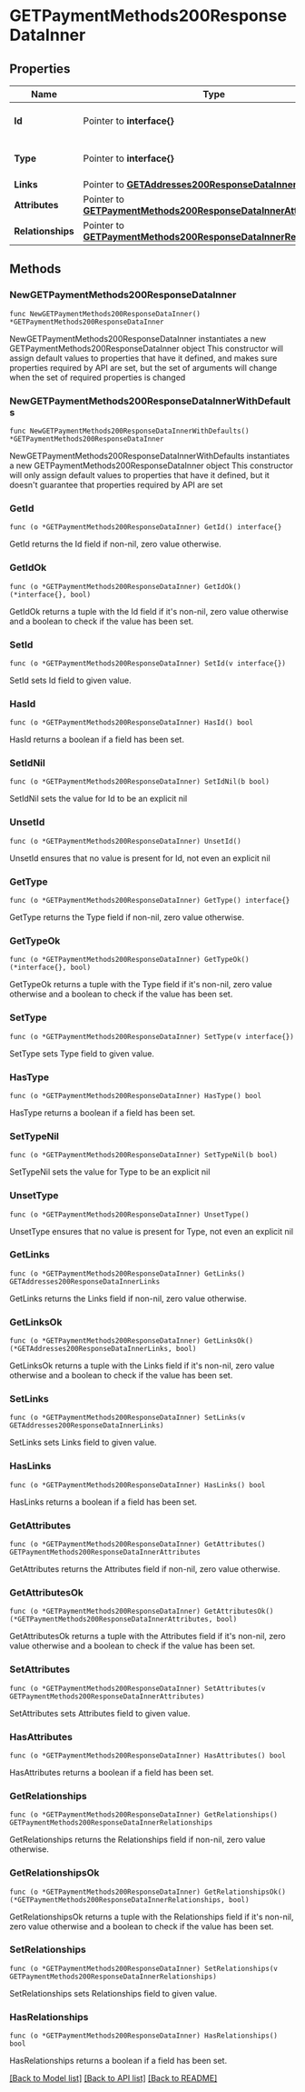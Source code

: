 # GETPaymentMethods200ResponseDataInner

## Properties

Name | Type | Description | Notes
------------ | ------------- | ------------- | -------------
**Id** | Pointer to **interface{}** | The resource&#39;s id | [optional] 
**Type** | Pointer to **interface{}** | The resource&#39;s type | [optional] 
**Links** | Pointer to [**GETAddresses200ResponseDataInnerLinks**](GETAddresses200ResponseDataInnerLinks.md) |  | [optional] 
**Attributes** | Pointer to [**GETPaymentMethods200ResponseDataInnerAttributes**](GETPaymentMethods200ResponseDataInnerAttributes.md) |  | [optional] 
**Relationships** | Pointer to [**GETPaymentMethods200ResponseDataInnerRelationships**](GETPaymentMethods200ResponseDataInnerRelationships.md) |  | [optional] 

## Methods

### NewGETPaymentMethods200ResponseDataInner

`func NewGETPaymentMethods200ResponseDataInner() *GETPaymentMethods200ResponseDataInner`

NewGETPaymentMethods200ResponseDataInner instantiates a new GETPaymentMethods200ResponseDataInner object
This constructor will assign default values to properties that have it defined,
and makes sure properties required by API are set, but the set of arguments
will change when the set of required properties is changed

### NewGETPaymentMethods200ResponseDataInnerWithDefaults

`func NewGETPaymentMethods200ResponseDataInnerWithDefaults() *GETPaymentMethods200ResponseDataInner`

NewGETPaymentMethods200ResponseDataInnerWithDefaults instantiates a new GETPaymentMethods200ResponseDataInner object
This constructor will only assign default values to properties that have it defined,
but it doesn't guarantee that properties required by API are set

### GetId

`func (o *GETPaymentMethods200ResponseDataInner) GetId() interface{}`

GetId returns the Id field if non-nil, zero value otherwise.

### GetIdOk

`func (o *GETPaymentMethods200ResponseDataInner) GetIdOk() (*interface{}, bool)`

GetIdOk returns a tuple with the Id field if it's non-nil, zero value otherwise
and a boolean to check if the value has been set.

### SetId

`func (o *GETPaymentMethods200ResponseDataInner) SetId(v interface{})`

SetId sets Id field to given value.

### HasId

`func (o *GETPaymentMethods200ResponseDataInner) HasId() bool`

HasId returns a boolean if a field has been set.

### SetIdNil

`func (o *GETPaymentMethods200ResponseDataInner) SetIdNil(b bool)`

 SetIdNil sets the value for Id to be an explicit nil

### UnsetId
`func (o *GETPaymentMethods200ResponseDataInner) UnsetId()`

UnsetId ensures that no value is present for Id, not even an explicit nil
### GetType

`func (o *GETPaymentMethods200ResponseDataInner) GetType() interface{}`

GetType returns the Type field if non-nil, zero value otherwise.

### GetTypeOk

`func (o *GETPaymentMethods200ResponseDataInner) GetTypeOk() (*interface{}, bool)`

GetTypeOk returns a tuple with the Type field if it's non-nil, zero value otherwise
and a boolean to check if the value has been set.

### SetType

`func (o *GETPaymentMethods200ResponseDataInner) SetType(v interface{})`

SetType sets Type field to given value.

### HasType

`func (o *GETPaymentMethods200ResponseDataInner) HasType() bool`

HasType returns a boolean if a field has been set.

### SetTypeNil

`func (o *GETPaymentMethods200ResponseDataInner) SetTypeNil(b bool)`

 SetTypeNil sets the value for Type to be an explicit nil

### UnsetType
`func (o *GETPaymentMethods200ResponseDataInner) UnsetType()`

UnsetType ensures that no value is present for Type, not even an explicit nil
### GetLinks

`func (o *GETPaymentMethods200ResponseDataInner) GetLinks() GETAddresses200ResponseDataInnerLinks`

GetLinks returns the Links field if non-nil, zero value otherwise.

### GetLinksOk

`func (o *GETPaymentMethods200ResponseDataInner) GetLinksOk() (*GETAddresses200ResponseDataInnerLinks, bool)`

GetLinksOk returns a tuple with the Links field if it's non-nil, zero value otherwise
and a boolean to check if the value has been set.

### SetLinks

`func (o *GETPaymentMethods200ResponseDataInner) SetLinks(v GETAddresses200ResponseDataInnerLinks)`

SetLinks sets Links field to given value.

### HasLinks

`func (o *GETPaymentMethods200ResponseDataInner) HasLinks() bool`

HasLinks returns a boolean if a field has been set.

### GetAttributes

`func (o *GETPaymentMethods200ResponseDataInner) GetAttributes() GETPaymentMethods200ResponseDataInnerAttributes`

GetAttributes returns the Attributes field if non-nil, zero value otherwise.

### GetAttributesOk

`func (o *GETPaymentMethods200ResponseDataInner) GetAttributesOk() (*GETPaymentMethods200ResponseDataInnerAttributes, bool)`

GetAttributesOk returns a tuple with the Attributes field if it's non-nil, zero value otherwise
and a boolean to check if the value has been set.

### SetAttributes

`func (o *GETPaymentMethods200ResponseDataInner) SetAttributes(v GETPaymentMethods200ResponseDataInnerAttributes)`

SetAttributes sets Attributes field to given value.

### HasAttributes

`func (o *GETPaymentMethods200ResponseDataInner) HasAttributes() bool`

HasAttributes returns a boolean if a field has been set.

### GetRelationships

`func (o *GETPaymentMethods200ResponseDataInner) GetRelationships() GETPaymentMethods200ResponseDataInnerRelationships`

GetRelationships returns the Relationships field if non-nil, zero value otherwise.

### GetRelationshipsOk

`func (o *GETPaymentMethods200ResponseDataInner) GetRelationshipsOk() (*GETPaymentMethods200ResponseDataInnerRelationships, bool)`

GetRelationshipsOk returns a tuple with the Relationships field if it's non-nil, zero value otherwise
and a boolean to check if the value has been set.

### SetRelationships

`func (o *GETPaymentMethods200ResponseDataInner) SetRelationships(v GETPaymentMethods200ResponseDataInnerRelationships)`

SetRelationships sets Relationships field to given value.

### HasRelationships

`func (o *GETPaymentMethods200ResponseDataInner) HasRelationships() bool`

HasRelationships returns a boolean if a field has been set.


[[Back to Model list]](../README.md#documentation-for-models) [[Back to API list]](../README.md#documentation-for-api-endpoints) [[Back to README]](../README.md)


